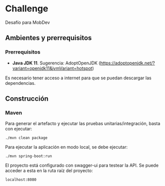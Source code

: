 # Challenge
Desafío para MobDev

## Ambientes y prerrequisitos

### Prerrequisitos

* **Java JDK 11**. Sugerencia: AdoptOpenJDK (https://adoptopenjdk.net/?variant=openjdk11&jvmVariant=hotspot)

Es necesario tener acceso a internet para que se puedan descargar las dependencias.

## Construcción

### Maven

Para generar el artefacto y ejecutar las pruebas unitarias/integración, basta con ejecutar:

```text
./mvn clean package
```

Para ejecutar la aplicación en modo local, se debe ejecutar:

```text
./mvn spring-boot:run
```

El proyecto está configurado con swagger-ui para testear la API. Se puede acceder a esta en la ruta raíz del proyecto:

```text
localhost:8080
```

